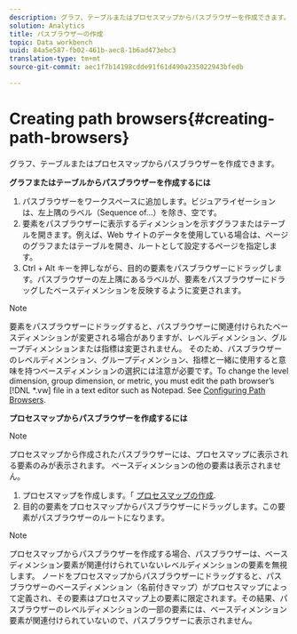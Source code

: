 ```yaml
---
description: グラフ、テーブルまたはプロセスマップからパスブラウザーを作成できます。
solution: Analytics
title: パスブラウザーの作成
topic: Data workbench
uuid: 84a5e587-fb02-461b-aec8-1b6ad473ebc3
translation-type: tm+mt
source-git-commit: aec1f7b14198cdde91f61d490a235022943bfedb

---
```



# Creating path browsers{#creating-path-browsers}

グラフ、テーブルまたはプロセスマップからパスブラウザーを作成できます。

**グラフまたはテーブルからパスブラウザーを作成するには**

1. パスブラウザーをワークスペースに追加します。ビジュアライゼーションは、左上隅のラベル（Sequence of...）を除き、空です。
1. 要素をパスブラウザーに表示するディメンションを示すグラフまたはテーブルを開きます。例えば、Web サイトのデータを使用している場合は、ページのグラフまたはテーブルを開き、ルートとして設定するページを指定します。
1. Ctrl + Alt キーを押しながら、目的の要素をパスブラウザーにドラッグします。パスブラウザーの左上隅にあるラベルが、要素をパスブラウザーにドラッグしたベースディメンションを反映するように変更されます。

>[!NOTE]
>
>要素をパスブラウザーにドラッグすると、パスブラウザーに関連付けられたベースディメンションが変更される場合がありますが、レベルディメンション、グループディメンションまたは指標は変更されません。 そのため、パスブラウザーのレベルディメンション、グループディメンション、指標と一緒に使用すると意味を持つベースディメンションの選択には注意が必要です。To change the level dimension, group dimension, or metric, you must edit the path browser’s [!DNL *.vw] file in a text editor such as Notepad. See [Configuring Path Browsers](../../../../home/c-get-started/c-intf-anlys-ftrs/t-config-path-brwsr.md#task-bbb3ddaa140a414f984b697c2b8202a3).

**プロセスマップからパスブラウザーを作成するには**

>[!NOTE]
>
>プロセスマップから作成されたパスブラウザーには、プロセスマップに表示される要素のみが表示されます。 ベースディメンションの他の要素は表示されません。

1. プロセスマップを作成します。「 [プロセスマップの作成](../../../../home/c-get-started/c-analysis-vis/c-proc-maps/c-create-proc-maps.md#concept-daf5b14dae7a442191611b1b9c1122bf).
1. 目的の要素をプロセスマップからパスブラウザーにドラッグします。この要素がパスブラウザーのルートになります。

>[!NOTE]
>
>プロセスマップからパスブラウザーを作成する場合、パスブラウザーは、ベースディメンション要素が関連付けられていないレベルディメンションの要素を無視します。 ノードをプロセスマップからパスブラウザーにドラッグすると、パスブラウザーのベースディメンション（名前付きマップ）がプロセスマップによって定義され、その要素はプロセスマップ上の要素に限定されます。その結果、パスブラウザーのレベルディメンションの一部の要素には、ベースディメンション要素が関連付けられていないので、パスブラウザーに表示されません。

